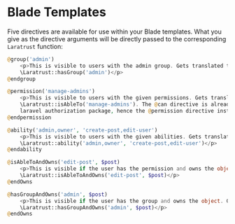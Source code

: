 # Blade Templates

Five directives are available for use within your Blade templates. What you give as the directive arguments will be directly passed to the corresponding `Laratrust` function:

```php
@group('admin')
    <p>This is visible to users with the admin group. Gets translated to
    \Laratrust::hasGroup('admin')</p>
@endgroup

@permission('manage-admins')
    <p>This is visible to users with the given permissions. Gets translated to
    \Laratrust::isAbleTo('manage-admins'). The @can directive is already taken by core
    laravel authorization package, hence the @permission directive instead.</p>
@endpermission

@ability('admin,owner', 'create-post,edit-user')
    <p>This is visible to users with the given abilities. Gets translated to
    \Laratrust::ability('admin,owner', 'create-post,edit-user')</p>
@endability

@isAbleToAndOwns('edit-post', $post)
    <p>This is visible if the user has the permission and owns the object. Gets translated to
    \Laratrust::isAbleToAndOwns('edit-post', $post)</p>
@endOwns

@hasGroupAndOwns('admin', $post)
    <p>This is visible if the user has the group and owns the object. Gets translated to
    \Laratrust::hasGroupAndOwns('admin', $post)</p>
@endOwns
```
